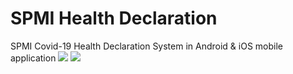 # SPMI Health Declaration
 SPMI Covid-19 Health Declaration System in Android & iOS mobile application
<img src="https://github.com/VeoScript/spmi-health-declaration-android/tree/master/Assets/processed.jpeg">
<img src="https://github.com/VeoScript/spmi-health-declaration-android/tree/master/Assets/p2.png">
